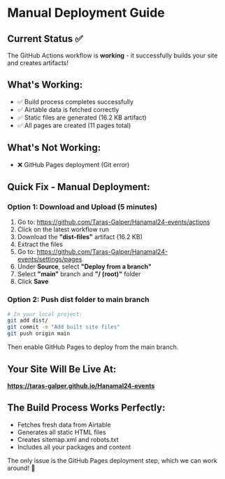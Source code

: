 # Manual Deployment Guide

## Current Status ✅
The GitHub Actions workflow is **working** - it successfully builds your site and creates artifacts!

## What's Working:
- ✅ Build process completes successfully
- ✅ Airtable data is fetched correctly
- ✅ Static files are generated (16.2 KB artifact)
- ✅ All pages are created (11 pages total)

## What's Not Working:
- ❌ GitHub Pages deployment (Git error)

## Quick Fix - Manual Deployment:

### Option 1: Download and Upload (5 minutes)
1. Go to: https://github.com/Taras-Galper/Hanamal24-events/actions
2. Click on the latest workflow run
3. Download the **"dist-files"** artifact (16.2 KB)
4. Extract the files
5. Go to: https://github.com/Taras-Galper/Hanamal24-events/settings/pages
6. Under **Source**, select **"Deploy from a branch"**
7. Select **"main"** branch and **"/ (root)"** folder
8. Click **Save**

### Option 2: Push dist folder to main branch
```bash
# In your local project:
git add dist/
git commit -m "Add built site files"
git push origin main
```

Then enable GitHub Pages to deploy from the main branch.

## Your Site Will Be Live At:
**https://taras-galper.github.io/Hanamal24-events**

## The Build Process Works Perfectly:
- Fetches fresh data from Airtable
- Generates all static HTML files
- Creates sitemap.xml and robots.txt
- Includes all your packages and content

The only issue is the GitHub Pages deployment step, which we can work around! 🚀
